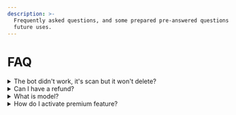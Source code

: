 ```yaml
---
description: >-
  Frequently asked questions, and some prepared pre-answered questions for
  future uses.
---
```


# FAQ

<details>

<summary>The bot didn't work, it's scan but it won't delete?</summary>

This is the most asked questions on our support server, and we're prepared here. Please check few conditions below.

## Permissions

Check if the bot has permissions to delete and check messages in the current channel.

## Monitor

Check if the channel is monitored, by using `/settings watch` command.

## Probability

Try to adjust the probability somewhere in 60-80% with `/settings probability`.

You can try testing it by enabling preview mode, or using `/settings analyze` to see what's work the best for you.

## Multiple identities

Yes, we have another [competitor](https://top.gg/bot/706054368318980138), which often confused by the name.

Make sure if you're using the right bot.

## Inaccuracy, final fixed.

Maybe our models doesn't catch that. Feel free to submit us the content, so we can look and retrain our models, if possible.

Our service is not a foolproof, which means you still need a human moderation in the middle.

</details>

<details>

<summary>Can I have a refund?</summary>

To prevent frauds from happening again, we are not accepting any refunds.

</details>

<details>

<summary>What is model?</summary>

Model is a system, or process that is used to make predictions or decisions based on input data.

We have two models in our sides, Anti-NSFW and NSFWJS.

Both models have slight inaccuracies, but it's enough for daily basis chat moderation.

We'd prefer NSFWJS for deep, slow conversation. And, Anti-NSFW for a fast-paced environment.

</details>

<details>

<summary>How do I activate premium feature?</summary>

Visit our [official store](https://blobproj.mysellix.io/product/63de7298100d1), create a purchase, connect your Discord account, put your server ID, and you're ready to go.

</details>
